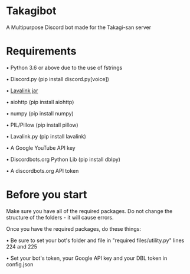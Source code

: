 # Takagibot
A Multipurpose Discord bot made for the Takagi-san server

# Requirements
• Python 3.6 or above due to the use of fstrings

• Discord.py (pip install discord.py[voice]) 

• [Lavalink jar](https://drive.google.com/open?id=1g93IrXGghB9wCxcMVu5wMbDZ1Odtox1Y)

• aiohttp (pip install aiohttp)

• numpy (pip install numpy)

• PIL/Pillow (pip install pillow)

• Lavalink.py (pip install lavalink)

• A Google YouTube API key

• Discordbots.org Python Lib (pip install dblpy)

• A discordbots.org API token


# Before you start
Make sure you have all of the required packages. Do not change the structure of the folders - it will cause errors.

Once you have the required packages, do these things:

• Be sure to set your bot's folder and file in "required files/utility.py" lines 224 and 225

• Set your bot's token, your Google API key and your DBL token in config.json


